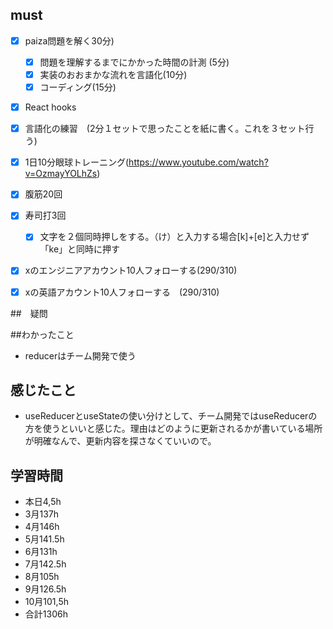 

## must
- [x] paiza問題を解く30分)
  - [x] 問題を理解するまでにかかった時間の計測 (5分)
  - [x] 実装のおおまかな流れを言語化(10分)
  - [x] コーディング(15分)
- [x] React hooks
- [x] 言語化の練習　(2分１セットで思ったことを紙に書く。これを３セット行う)
- [x] 1日10分眼球トレーニング(https://www.youtube.com/watch?v=OzmayYOLhZs)
- [x] 腹筋20回
- [x] 寿司打3回
  - [x] 文字を２個同時押しをする。（け）と入力する場合[k]+[e]と入力せず「ke」と同時に押す
- [x] xのエンジニアアカウント10人フォローする(290/310)
- [x] xの英語アカウント10人フォローする　(290/310)
     

##　疑問


##わかったこと
- reducerはチーム開発で使う



## 感じたこと
- useReducerとuseStateの使い分けとして、チーム開発ではuseReducerの方を使うといいと感じた。理由はどのように更新されるかが書いている場所が明確なんで、更新内容を探さなくていいので。



## 学習時間
  - 本日4,5h
  - 3月137h
  - 4月146h
  - 5月141.5h
  - 6月131h
  - 7月142.5h
  - 8月105h
  - 9月126.5h
  - 10月101,5h
  - 合計1306h
    






